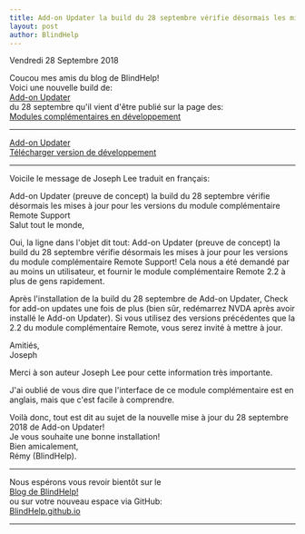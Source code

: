 ```yaml
---
title: Add-on Updater la build du 28 septembre vérifie désormais les mises à jour pour les versions du module complémentaire Remote Support 
layout: post
author: BlindHelp
---
```


<footer>Vendredi 28 Septembre 2018</footer>


Coucou mes amis du blog de BlindHelp!               
Voici une nouvelle build de:                       
[Add-on Updater](https://addons.nvda-project.org/addons/addonUpdater.fr.html)                   
du 28 septembre qu'il vient d'être publié sur la page des:                   
[Modules complémentaires en développement](https://addons.nvda-project.org/dev.fr.html)                        

---

[Add-on Updater](https://addons.nvda-project.org/addons/addonUpdater.fr.html)                   
[Télécharger version de développement](https://addons.nvda-project.org/files/get.php?file=nvda3208)                     

---

Voicile le message de Joseph Lee  traduit en français:
 
 Add-on Updater (preuve de concept) la build du 28 septembre vérifie désormais les mises à jour pour les versions du module complémentaire Remote Support           
Salut tout le monde,           

Oui, la ligne dans l'objet dit tout: Add-on Updater (preuve de concept) la build du 28 septembre vérifie désormais les mises à jour pour les versions du module complémentaire Remote Support! Cela nous a été demandé
par au moins un utilisateur, et  fournir le module complémentaire Remote 2.2 à plus de gens rapidement.               

Après l'installation de la build  du 28 septembre de Add-on Updater, Check for add-on updates une fois de plus (bien sûr, redémarrez NVDA après avoir installé le Add-on Updater). Si vous utilisez des    versions précédentes que la 2.2 du module complémentaire Remote, vous serez invité à mettre à jour.                

Amitiés,         
Joseph                      

Merci à son auteur Joseph Lee pour cette information très importante.           

J'ai oublié de vous dire que l'interface de ce module complémentaire  est en anglais, mais que c'est facile à comprendre.             
 
Voilà donc,  tout est dit au sujet de la nouvelle mise à jour du 28 septembre 2018 de Add-on Updater!                
Je vous souhaite une bonne installation!         
Bien amicalement,              
Rémy (BlindHelp).

---

Nous espérons vous revoir bientôt sur le      
[Blog de BlindHelp!](http://blindhelp.blogspot.fr/)                    
ou sur  votre nouveau espace via GitHub:                     
[BlindHelp.github.io](https://blindhelp.github.io)                    

---